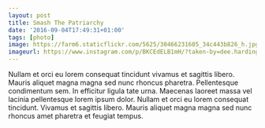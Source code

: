 ```yaml
---
layout: post
title: Smash The Patriarchy
date: '2016-09-04T17:49:31+01:00'
tags: [photo]
image: https://farm6.staticflickr.com/5625/30466231605_34c443b826_h.jpg
imageurl: https://www.instagram.com/p/BKCEdELB1mH/?taken-by=dee.harding
---
```


Nullam et orci eu lorem consequat tincidunt vivamus et sagittis libero. Mauris aliquet magna magna sed nunc rhoncus pharetra. Pellentesque condimentum sem. In efficitur ligula tate urna. Maecenas laoreet massa vel lacinia pellentesque lorem ipsum dolor. Nullam et orci eu lorem consequat tincidunt. Vivamus et sagittis libero. Mauris aliquet magna magna sed nunc rhoncus amet pharetra et feugiat tempus.
